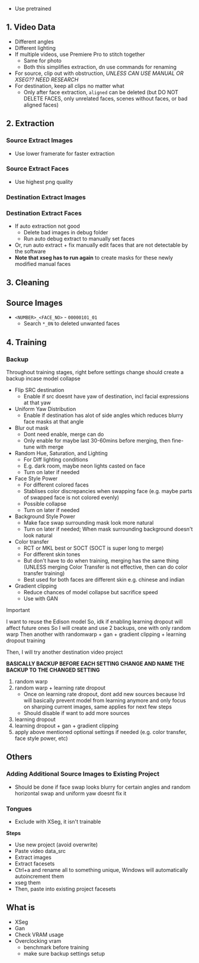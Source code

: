 - Use pretrained

## 1. Video Data
- Different angles
- Different lighting
- If multiple videos, use Premiere Pro to stitch together
	- Same for photo
	- Both this simplifies extraction, dn use commands for renaming
- For source, clip out with obstruction, *UNLESS CAN USE MANUAL OR XSEG?? NEED RESEARCH*
- For destination, keep all clips no matter what
	- Only after face extraction, `aligned` can be deleted (but DO NOT DELETE FACES, only unrelated faces, scenes without faces, or bad aligned faces)

## 2. Extraction

### Source Extract Images
- Use lower framerate for faster extraction

### Source Extract Faces
- Use highest png quality

### Destination Extract Images

### Destination Extract Faces
- If auto extraction not good
	- Delete bad images in debug folder
	- Run auto debug extract to manually set faces
- Or, run auto extract + fix manually edit faces that are not detectable by the software
- **Note that xseg has to run again** to create masks for these newly modified manual faces

## 3. Cleaning
## Source Images
- `<NUMBER>_<FACE_NO>` - `00000101_01`
	- Search `*_0N` to deleted unwanted faces


## 4. Training

### Backup
Throughout training stages, right before settings change should create a backup incase model collapse

- Flip SRC destination
	- Enable if src doesnt have yaw of destination, incl facial expressions at that yaw
- Uniform Yaw Distribution
	- Enable if destination has alot of side angles which reduces blurry face masks at that angle
- Blur out mask
	- Dont need enable, merge can do
	- Only enable for maybe last 30-60mins before merging, then fine-tune with merge
- Random Hue, Saturation, and Lighting
	- For Diff lighting conditions
	- E.g. dark room, maybe neon lights casted on face
	- Turn on later if needed
- Face Style Power
	- For different colored faces
	- Stablises color discrepancies when swapping face (e.g. maybe parts of swapped face is not colored evenly)
	- Possible collapse
	- Turn on later if needed
- Background Style Power
	- Make face swap surrounding mask look more natural
	- Turn on later if needed; When mask surrounding background doesn't look natural
- Color transfer
	- RCT or MKL best or SOCT (SOCT is super long to merge)
	- For different skin tones
	- But don't have to do when training, merging has the same thing (UNLESS merging Color Transfer is not effective, then can do color transfer training)
	- Best used for both faces are different skin e.g. chinese and indian
- Gradient clipping
	- Reduce chances of model collapse but sacrifice speed
	- Use with GAN


> [!Important]
> I want to reuse the Edison model
> So, idk if enabling learning dropout will affect future ones
> So I will create and use 2 backups, one with only random warp
> Then another with randomwarp + gan + gradient clipping + learning dropout training
> 
> Then, I will try another destination video project
> 
> **BASICALLY BACKUP BEFORE EACH SETTING CHANGE AND NAME THE BACKUP TO THE CHANGED SETTING**

1. random warp
2. random warp + learning rate dropout
	- Once on learning rate dropout, dont add new sources because lrd will basically prevent model from learning anymore and only focus on sharping current images, same applies for next few steps
	- Should disable if want to add more sources
1. learning dropout
2. learning dropout + gan + gradient clipping
3. apply above mentioned optional settings if needed (e.g. color transfer, face style power, etc)

## Others

### Adding Additional Source Images to Existing Project
- Should be done if face swap looks blurry for certain angles and random horizontal swap and uniform yaw doesnt fix it

### Tongues
- Exclude with XSeg, it isn't trainable

**Steps**
- Use new project (avoid overwrite)
- Paste video data_src
- Extract images
- Extract facesets
- Ctrl+a and rename all to something unique, Windows will automatically autoincrement them
- xseg them
- Then, paste into existing project facesets

## What is
- XSeg
- Gan
- Check VRAM usage
- Overclocking vram
	- benchmark before training
	- make sure backup settings setup